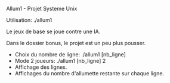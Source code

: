 Allum1 - Projet Systeme Unix

Utilisation: ./allum1

Le jeux de base se joue contre une IA.

Dans le dossier bonus, le projet est un peu plus pousser.
- Choix du nombre de ligne: ./allum1 [nb_ligne]
- Mode 2 joueurs: ./allum1 [nb_ligne] 2
- Affichage des lignes.
- Affichages du nombre d'allumette restante sur chaque ligne.
